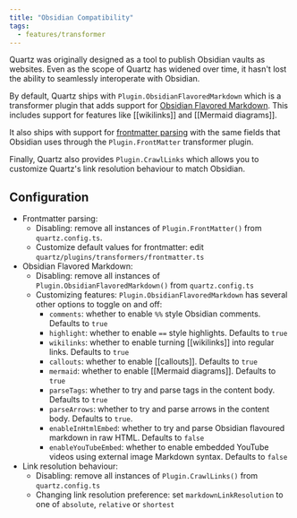 ```yaml
---
title: "Obsidian Compatibility"
tags:
  - features/transformer
---
```


Quartz was originally designed as a tool to publish Obsidian vaults as websites. Even as the scope of Quartz has widened over time, it hasn't lost the ability to seamlessly interoperate with Obsidian.

By default, Quartz ships with `Plugin.ObsidianFlavoredMarkdown` which is a transformer plugin that adds support for [Obsidian Flavored Markdown](https://help.obsidian.md/Editing+and+formatting/Obsidian+Flavored+Markdown). This includes support for features like [[wikilinks]] and [[Mermaid diagrams]].

It also ships with support for [frontmatter parsing](https://help.obsidian.md/Editing+and+formatting/Properties) with the same fields that Obsidian uses through the `Plugin.FrontMatter` transformer plugin.

Finally, Quartz also provides `Plugin.CrawlLinks` which allows you to customize Quartz's link resolution behaviour to match Obsidian.

## Configuration

- Frontmatter parsing:
  - Disabling: remove all instances of `Plugin.FrontMatter()` from `quartz.config.ts`.
  - Customize default values for frontmatter: edit `quartz/plugins/transformers/frontmatter.ts`
- Obsidian Flavored Markdown:
  - Disabling: remove all instances of `Plugin.ObsidianFlavoredMarkdown()` from `quartz.config.ts`
  - Customizing features: `Plugin.ObsidianFlavoredMarkdown` has several other options to toggle on and off:
    - `comments`: whether to enable `%%` style Obsidian comments. Defaults to `true`
    - `highlight`: whether to enable `==` style highlights. Defaults to `true`
    - `wikilinks`: whether to enable turning [[wikilinks]] into regular links. Defaults to `true`
    - `callouts`: whether to enable [[callouts]]. Defaults to `true`
    - `mermaid`: whether to enable [[Mermaid diagrams]]. Defaults to `true`
    - `parseTags`: whether to try and parse tags in the content body. Defaults to `true`
    - `parseArrows`: whether to try and parse arrows in the content body. Defaults to `true`.
    - `enableInHtmlEmbed`: whether to try and parse Obsidian flavoured markdown in raw HTML. Defaults to `false`
    - `enableYouTubeEmbed`: whether to enable embedded YouTube videos using external image Markdown syntax. Defaults to `false`
- Link resolution behaviour:
  - Disabling: remove all instances of `Plugin.CrawlLinks()` from `quartz.config.ts`
  - Changing link resolution preference: set `markdownLinkResolution` to one of `absolute`, `relative` or `shortest`

